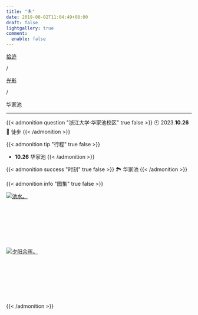 ```yaml
---
title: "🏝️"
date: 2019-08-02T11:04:49+08:00
draft: false
lightgallery: true
comment:
  enable: false
---
```


<div class="nav-tab">
  <a href="../../../cages"><p class="not">拾迹</p></a><p class="not">/</p>
  <a href="../"><p class="not">光影</p></a>
  <p class="now">/</p><p class="now">华家池</p>
</div>

---

{{< admonition question "浙江大学·华家池校区" true false >}}
🕙 2023.**10.26**<br>
📝 徒步
{{< /admonition >}}

{{< admonition tip "行程" true false >}}
- **10.26** 华家池
{{< /admonition >}}

{{< admonition success "时刻" true false >}}
🏞️ 华家池
{{< /admonition >}}

{{< admonition info "图集" true false >}}
<div class="group-picture">
  <div class="group-picture-cover">
    <a class="lightgallery" href="https://pic.imgdb.cn/item/654e1da1c458853aef4ae477.jpg" title="池水。">
    <img loading="lazy" src="https://pic.imgdb.cn/item/654e1da1c458853aef4ae477.jpg" sizes="auto" alt="池水。"></a>
  </div>
  <div class="group-picture-cover">
    <a class="lightgallery" href="https://pic.imgdb.cn/item/654e1da1c458853aef4ae365.jpg" title="夕阳余晖。" data-thumbnail="https://pic.imgdb.cn/item/654e1da1c458853aef4ae365.jpg">
    <img loading="lazy" src="https://pic.imgdb.cn/item/654e1da1c458853aef4ae365.jpg" sizes="auto" alt="夕阳余晖。"></a>
  </div>
</div>
{{< /admonition >}}